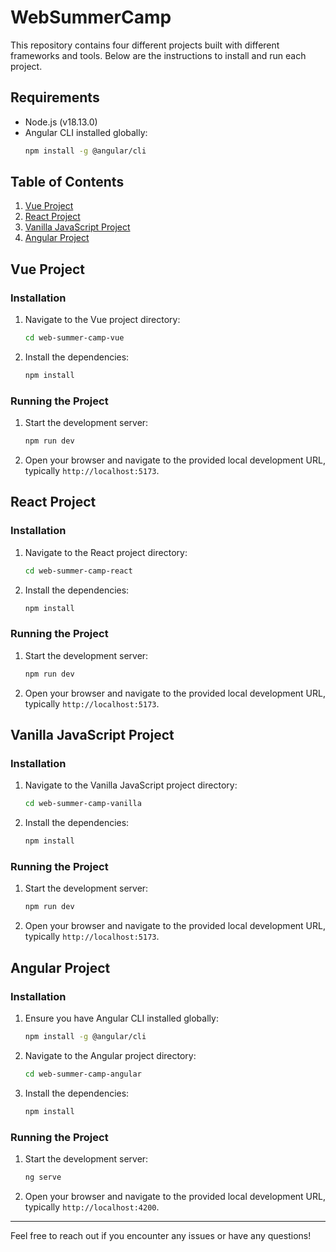 # WebSummerCamp

This repository contains four different projects built with different frameworks and tools. Below are the instructions to install and run each project.

## Requirements

- Node.js (v18.13.0)
- Angular CLI installed globally:
    ```bash
    npm install -g @angular/cli
    ```

## Table of Contents
1. [Vue Project](#vue-project)
2. [React Project](#react-project)
3. [Vanilla JavaScript Project](#vanilla-javascript-project)
4. [Angular Project](#angular-project)

## Vue Project

### Installation

1. Navigate to the Vue project directory:
    ```bash
    cd web-summer-camp-vue
    ```

2. Install the dependencies:
    ```bash
    npm install
    ```

### Running the Project

1. Start the development server:
    ```bash
    npm run dev
    ```

2. Open your browser and navigate to the provided local development URL, typically `http://localhost:5173`.

## React Project

### Installation

1. Navigate to the React project directory:
    ```bash
    cd web-summer-camp-react
    ```

2. Install the dependencies:
    ```bash
    npm install
    ```

### Running the Project

1. Start the development server:
    ```bash
    npm run dev
    ```

2. Open your browser and navigate to the provided local development URL, typically `http://localhost:5173`.

## Vanilla JavaScript Project

### Installation

1. Navigate to the Vanilla JavaScript project directory:
    ```bash
    cd web-summer-camp-vanilla
    ```

2. Install the dependencies:
    ```bash
    npm install
    ```

### Running the Project

1. Start the development server:
    ```bash
    npm run dev
    ```

2. Open your browser and navigate to the provided local development URL, typically `http://localhost:5173`.

## Angular Project

### Installation

1. Ensure you have Angular CLI installed globally:
    ```bash
    npm install -g @angular/cli
    ```

2. Navigate to the Angular project directory:
    ```bash
    cd web-summer-camp-angular
    ```

3. Install the dependencies:
    ```bash
    npm install
    ```

### Running the Project

1. Start the development server:
    ```bash
    ng serve
    ```

2. Open your browser and navigate to the provided local development URL, typically `http://localhost:4200`.

---

Feel free to reach out if you encounter any issues or have any questions!
